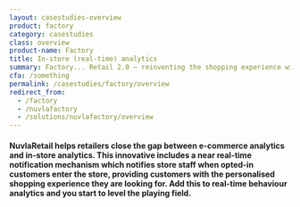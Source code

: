 ```yaml
---
layout: casestudies-overview
product: factory
category: casestudies
class: overview
product-name: Factory
title: In-store (real-time) analytics
summary: Factory... Retail 2.0 — reinventing the shopping experience with meaningful insights.
cfa: /something
permalink: /casestudies/factory/overview
redirect_from:
  - /factory
  - /nuvlafactory
  - /solutions/nuvlafactory/overview
---
```


<h4>NuvlaRetail helps retailers close the gap between e-commerce analytics and in-store analytics. This innovative includes a near real-time notification mechanism which notifies store staff when opted-in customers enter the store, providing customers with the personalised shopping experience they are looking for. Add this to real-time behaviour analytics and you start to level the playing field.</h4>

